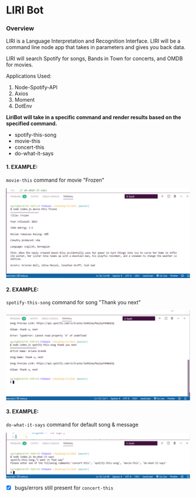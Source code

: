 
# LIRI Bot
### Overview
LIRI is a Language Interpretation and Recognition Interface. LIRI will be a command line node app that takes in parameters and gives you back data.

LIRI will search Spotify for songs, Bands in Town for concerts, and OMDB for movies.


Applications Used:
1. Node-Spotify-API
2. Axios
3. Moment
4. DotEnv

**LiriBot will take in a specific command and render results based on the specified command.**
- spotify-this-song
- movie-this
- concert-this
- do-what-it-says


#### 1. EXAMPLE:
`movie-this` command for movie "Frozen"


![Image of movie-this command](images/movie1.png)



#### 2. EXAMPLE:
`spotify-this-song` command for song "Thank you next"


![Image of movie-this command](images/spotify1.png)



#### 3. EXAMPLE:
`do-what-it-says` command for default song & message


![Image of movie-this command](images/random1.png)


- [x] bugs/errors still present for `concert-this`
